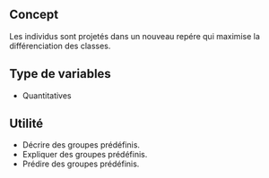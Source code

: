 ## Concept

Les individus sont projetés dans un nouveau repére qui maximise la différenciation des classes. 

## Type de variables

* Quantitatives

## Utilité

* Décrire des groupes prédéfinis.
* Expliquer des groupes prédéfinis.
* Prédire des groupes prédéfinis.
